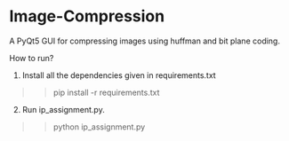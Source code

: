 # Image-Compression

A PyQt5 GUI for compressing images using huffman and bit plane coding.

How to run?
1. Install all the dependencies given in requirements.txt
  >> pip install -r requirements.txt
2. Run ip_assignment.py.
  >> python ip_assignment.py
